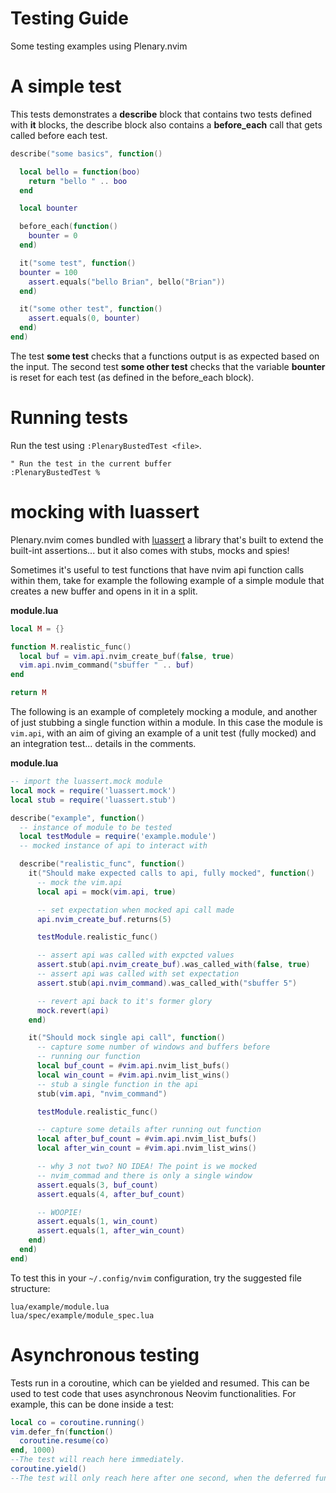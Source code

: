 # Testing Guide

Some testing examples using Plenary.nvim

# A simple test

This tests demonstrates a **describe** block that contains two tests defined with **it** blocks, the describe block also contains a **before_each** call that gets called before each test.

```lua
describe("some basics", function()

  local bello = function(boo)
    return "bello " .. boo
  end

  local bounter

  before_each(function()
    bounter = 0
  end)

  it("some test", function()
  bounter = 100
    assert.equals("bello Brian", bello("Brian"))
  end)

  it("some other test", function()
    assert.equals(0, bounter)
  end)
end)
```

The test **some test** checks that a functions output is as expected based on the input. The second test **some other test** checks that the variable **bounter** is reset for each test (as defined in the before_each block).

# Running tests

Run the test using `:PlenaryBustedTest <file>`. 

```vimscript
" Run the test in the current buffer
:PlenaryBustedTest %
```

# mocking with luassert

Plenary.nvim comes bundled with [luassert](https://github.com/Olivine-Labs/luassert) a library that's built to extend the built-int assertions... but it also comes with stubs, mocks and spies!

Sometimes it's useful to test functions that have nvim api function calls within them, take for example the following example of a simple module that creates a new buffer and opens in it in a split.


**module.lua**
```lua
local M = {}

function M.realistic_func()
  local buf = vim.api.nvim_create_buf(false, true)
  vim.api.nvim_command("sbuffer " .. buf)
end

return M
```

The following is an example of completely mocking a module, and another of just stubbing a single function within a module. In this case the module is `vim.api`, with an aim of giving an example of a unit test (fully mocked) and an integration test... details in the comments.

**module.lua**
```lua
-- import the luassert.mock module
local mock = require('luassert.mock')
local stub = require('luassert.stub')

describe("example", function()
  -- instance of module to be tested
  local testModule = require('example.module')
  -- mocked instance of api to interact with

  describe("realistic_func", function()
    it("Should make expected calls to api, fully mocked", function()
      -- mock the vim.api
      local api = mock(vim.api, true)

      -- set expectation when mocked api call made
      api.nvim_create_buf.returns(5)

      testModule.realistic_func()

      -- assert api was called with expcted values
      assert.stub(api.nvim_create_buf).was_called_with(false, true)
      -- assert api was called with set expectation
      assert.stub(api.nvim_command).was_called_with("sbuffer 5")

      -- revert api back to it's former glory
      mock.revert(api)
    end)

    it("Should mock single api call", function()
      -- capture some number of windows and buffers before
      -- running our function
      local buf_count = #vim.api.nvim_list_bufs()
      local win_count = #vim.api.nvim_list_wins()
      -- stub a single function in the api
      stub(vim.api, "nvim_command")

      testModule.realistic_func()

      -- capture some details after running out function
      local after_buf_count = #vim.api.nvim_list_bufs()
      local after_win_count = #vim.api.nvim_list_wins()

      -- why 3 not two? NO IDEA! The point is we mocked
      -- nvim_commad and there is only a single window
      assert.equals(3, buf_count)
      assert.equals(4, after_buf_count)

      -- WOOPIE!
      assert.equals(1, win_count)
      assert.equals(1, after_win_count)
    end)
  end)
end)
```

To test this in your `~/.config/nvim` configuration, try the suggested file structure:

```
lua/example/module.lua
lua/spec/example/module_spec.lua
```

# Asynchronous testing

Tests run in a coroutine, which can be yielded and resumed. This can be used to
test code that uses asynchronous Neovim functionalities. For example, this can
be done inside a test:

```lua
local co = coroutine.running()
vim.defer_fn(function()
  coroutine.resume(co)
end, 1000)
--The test will reach here immediately.
coroutine.yield()
--The test will only reach here after one second, when the deferred function runs.
```
